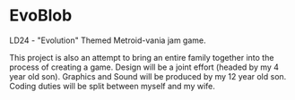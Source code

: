 EvoBlob
=======

LD24 - "Evolution" Themed Metroid-vania jam game. 

This project is also an attempt to bring an entire family together into the process of creating 
a game. Design will be a joint effort (headed by my 4 year old son). Graphics and Sound will 
be produced by my 12 year old son. Coding duties will be split between myself and my wife.